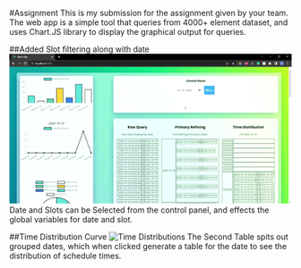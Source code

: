 #Assignment
This is my submission for the assignment given by your team. The web app is a simple tool that queries from 4000+ element dataset, and uses Chart.JS library to display the graphical output for queries.

##Added Slot filtering along with date
![Slot Demo](src/Assets/Images/slotDemo.gif)
Date and Slots can be Selected from the control panel, and effects the global variables for date and slot.

##Time Distribution Curve
![Time Distributions](src/Assets/Images/TimeDistro.gif)
The Second Table spits out grouped dates, which when clicked generate a table for the date to see the distribution of schedule times.
